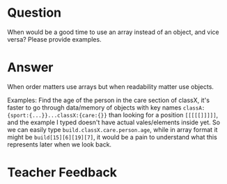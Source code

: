 # Question
When would be a good time to use an array instead of an object, and vice versa? Please provide examples.

# Answer
When order matters use arrays but when readability matter use objects.

Examples: Find the age of the person in the care section of classX, it's faster to go through data/memory of objects with key names `classA:{sport:{...}}...classX:{care:{}}` than looking for a position `[[[[[]]]]]`, and the example I typed doesn't have actual vales/elements inside yet. So we can easily type `build.classX.care.person.age`, while in array format it might be `build[15][6][19][7]`, it would be a pain to understand what this represents later when we look back.

# Teacher Feedback